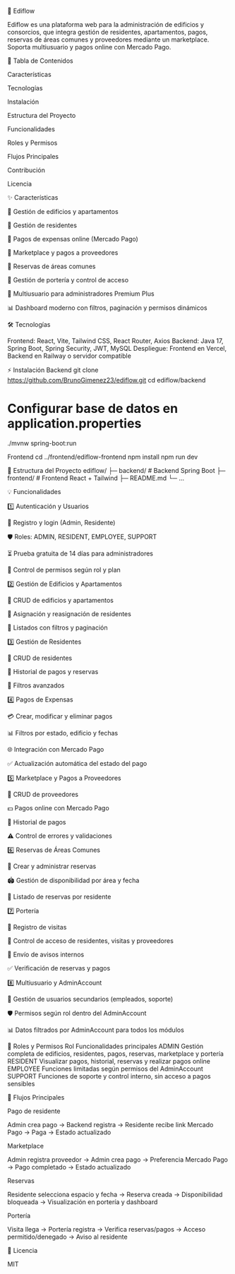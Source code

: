 🏢 Ediflow


Ediflow es una plataforma web para la administración de edificios y consorcios, que integra gestión de residentes, apartamentos, pagos, reservas de áreas comunes y proveedores mediante un marketplace. Soporta multiusuario y pagos online con Mercado Pago.


📌 Tabla de Contenidos

Características

Tecnologías

Instalación

Estructura del Proyecto

Funcionalidades

Roles y Permisos

Flujos Principales

Contribución

Licencia


✨ Características

🏢 Gestión de edificios y apartamentos

👤 Gestión de residentes

💸 Pagos de expensas online (Mercado Pago)

🛒 Marketplace y pagos a proveedores

📅 Reservas de áreas comunes

🔑 Gestión de portería y control de acceso

👥 Multiusuario para administradores Premium Plus

📊 Dashboard moderno con filtros, paginación y permisos dinámicos

🛠 Tecnologías

Frontend: React, Vite, Tailwind CSS, React Router, Axios
Backend: Java 17, Spring Boot, Spring Security, JWT, MySQL
Despliegue: Frontend en Vercel, Backend en Railway o servidor compatible


⚡ Instalación
Backend
git clone https://github.com/BrunoGimenez23/ediflow.git
cd ediflow/backend
# Configurar base de datos en application.properties
./mvnw spring-boot:run

Frontend
cd ../frontend/ediflow-frontend
npm install
npm run dev

📁 Estructura del Proyecto
ediflow/
├─ backend/               # Backend Spring Boot
├─ frontend/              # Frontend React + Tailwind
├─ README.md
└─ ...


💡 Funcionalidades


1️⃣ Autenticación y Usuarios

🔑 Registro y login (Admin, Residente)

🛡 Roles: ADMIN, RESIDENT, EMPLOYEE, SUPPORT

⏳ Prueba gratuita de 14 días para administradores

🔐 Control de permisos según rol y plan

2️⃣ Gestión de Edificios y Apartamentos

🏢 CRUD de edificios y apartamentos

👤 Asignación y reasignación de residentes

📄 Listados con filtros y paginación

3️⃣ Gestión de Residentes

👥 CRUD de residentes

💸 Historial de pagos y reservas

🔎 Filtros avanzados

4️⃣ Pagos de Expensas

💳 Crear, modificar y eliminar pagos

📊 Filtros por estado, edificio y fechas

🌐 Integración con Mercado Pago

✅ Actualización automática del estado del pago

5️⃣ Marketplace y Pagos a Proveedores

🛒 CRUD de proveedores

💵 Pagos online con Mercado Pago

📜 Historial de pagos

⚠️ Control de errores y validaciones

6️⃣ Reservas de Áreas Comunes

📅 Crear y administrar reservas

🏟 Gestión de disponibilidad por área y fecha

📄 Listado de reservas por residente

7️⃣ Portería

🚪 Registro de visitas

🔑 Control de acceso de residentes, visitas y proveedores

📢 Envío de avisos internos

✅ Verificación de reservas y pagos

8️⃣ Multiusuario y AdminAccount

👥 Gestión de usuarios secundarios (empleados, soporte)

🛡 Permisos según rol dentro del AdminAccount

📊 Datos filtrados por AdminAccount para todos los módulos

👥 Roles y Permisos
Rol	Funcionalidades principales
ADMIN	Gestión completa de edificios, residentes, pagos, reservas, marketplace y portería
RESIDENT	Visualizar pagos, historial, reservas y realizar pagos online
EMPLOYEE	Funciones limitadas según permisos del AdminAccount
SUPPORT	Funciones de soporte y control interno, sin acceso a pagos sensibles


🔄 Flujos Principales

Pago de residente

Admin crea pago → Backend registra → Residente recibe link Mercado Pago → Paga → Estado actualizado


Marketplace

Admin registra proveedor → Admin crea pago → Preferencia Mercado Pago → Pago completado → Estado actualizado


Reservas

Residente selecciona espacio y fecha → Reserva creada → Disponibilidad bloqueada → Visualización en portería y dashboard


Portería

Visita llega → Portería registra → Verifica reservas/pagos → Acceso permitido/denegado → Aviso al residente


📄 Licencia

MIT
